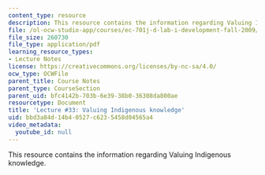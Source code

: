 ```yaml
---
content_type: resource
description: This resource contains the information regarding Valuing Indigenous knowledge.
file: /ol-ocw-studio-app/courses/ec-701j-d-lab-i-development-fall-2009/bbd3a84d14b40527c6235458d04565a4_MITEC_701JF09_lec33_nb.pdf
file_size: 260730
file_type: application/pdf
learning_resource_types:
- Lecture Notes
license: https://creativecommons.org/licenses/by-nc-sa/4.0/
ocw_type: OCWFile
parent_title: Course Notes
parent_type: CourseSection
parent_uid: bfc4142b-703b-6e39-38b0-36308da800ae
resourcetype: Document
title: 'Lecture #33: Valuing Indigenous knowledge'
uid: bbd3a84d-14b4-0527-c623-5458d04565a4
video_metadata:
  youtube_id: null
---
```

This resource contains the information regarding Valuing Indigenous knowledge.